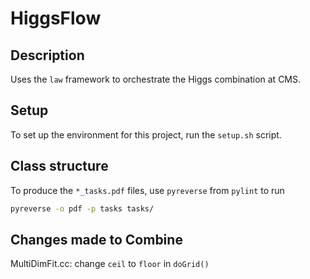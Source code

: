 # HiggsFlow

## Description

Uses the `law` framework to orchestrate the Higgs combination at CMS.

## Setup

To set up the environment for this project, run the `setup.sh` script.

## Class structure

To produce the `*_tasks.pdf` files, use `pyreverse` from `pylint` to run

```sh
pyreverse -o pdf -p tasks tasks/
```

## Changes made to Combine
<!-- TODO just fork combine -->
MultiDimFit.cc: change `ceil` to `floor` in `doGrid()`
